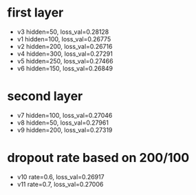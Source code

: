 
# first layer

* v3 hidden=50, loss_val=0.28128
* v1 hidden=100, loss_val=0.26775 
* v2 hidden=200, loss_val=0.26716
* v4 hidden=300, loss_val=0.27291
* v5 hidden=250, loss_val=0.27466
* v6 hidden=150, loss_val=0.26849

# second layer
* v7 hidden=100, loss_val=0.27046
* v8 hidden=50, loss_val=0.27961
* v9 hidden=200, loss_val=0.27319

# dropout rate based on 200/100
* v10 rate=0.6, loss_val=0.26917
* v11 rate=0.7, loss_val=0.27006
